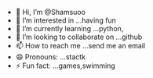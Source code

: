 - 👋 Hi, I’m @Shamsuoo
- 👀 I’m interested in ...having fun
- 🌱 I’m currently learning ...python,
- 💞️ I’m looking to collaborate on ...github
- 📫 How to reach me ...send me an email
- 😄 Pronouns: ...stactk
- ⚡ Fun fact: ...games,swimming

<!---
Shamsuoo/Shamsuoo is a ✨ special ✨ repository because its `README.md` (this file) appears on your GitHub profile.
You can click the Preview link to take a look at your changes.
--->
